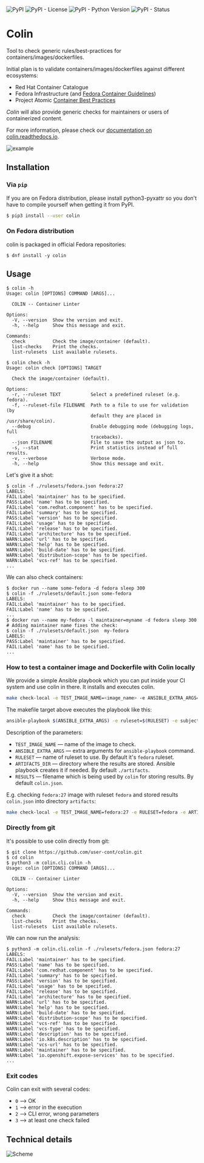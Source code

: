 ![PyPI](https://img.shields.io/pypi/v/colin.svg)
![PyPI - License](https://img.shields.io/pypi/l/colin.svg)
![PyPI - Python Version](https://img.shields.io/pypi/pyversions/colin.svg)
![PyPI - Status](https://img.shields.io/pypi/status/colin.svg)

# Colin

Tool to check generic rules/best-practices for containers/images/dockerfiles.

Initial plan is to validate containers/images/dockerfiles against different ecosystems:
 - Red Hat Container Catalogue
 - Fedora Infrastructure (and [Fedora Container Guidelines](https://fedoraproject.org/wiki/Container:Guidelines))
 - Project Atomic [Container Best Practices](http://docs.projectatomic.io/container-best-practices/)

*Colin* will also provide generic checks for maintainers or users of containerized content.

For more information, please check our [documentation on colin.readthedocs.io](https://colin.readthedocs.io/en/latest/).

![example](./docs/example.gif)


## Installation


### Via `pip`

If you are on Fedora distribution, please install python3-pyxattr so you don't have to compile yourself when getting it from PyPI.

```bash
$ pip3 install --user colin
```


### On Fedora distribution

colin is packaged in official Fedora repositories:
```
$ dnf install -y colin
```


## Usage

```
$ colin -h
Usage: colin [OPTIONS] COMMAND [ARGS]...

  COLIN -- Container Linter

Options:
  -V, --version  Show the version and exit.
  -h, --help     Show this message and exit.

Commands:
  check          Check the image/container (default).
  list-checks    Print the checks.
  list-rulesets  List available rulesets.
```

```
$ colin check -h
Usage: colin check [OPTIONS] TARGET

  Check the image/container (default).

Options:
  -r, --ruleset TEXT           Select a predefined ruleset (e.g. fedora).
  -f, --ruleset-file FILENAME  Path to a file to use for validation (by
                               default they are placed in /usr/share/colin).
  --debug                      Enable debugging mode (debugging logs, full
                               tracebacks).
  --json FILENAME              File to save the output as json to.
  -s, --stat                   Print statistics instead of full results.
  -v, --verbose                Verbose mode.
  -h, --help                   Show this message and exit.
```

Let's give it a shot:
```
$ colin -f ./rulesets/fedora.json fedora:27
LABELS:
FAIL:Label 'maintainer' has to be specified.
PASS:Label 'name' has to be specified.
FAIL:Label 'com.redhat.component' has to be specified.
FAIL:Label 'summary' has to be specified.
PASS:Label 'version' has to be specified.
FAIL:Label 'usage' has to be specified.
FAIL:Label 'release' has to be specified.
FAIL:Label 'architecture' has to be specified.
WARN:Label 'url' has to be specified.
WARN:Label 'help' has to be specified.
WARN:Label 'build-date' has to be specified.
WARN:Label 'distribution-scope' has to be specified.
WARN:Label 'vcs-ref' has to be specified.
...
```

We can also check containers:
```
$ docker run --name some-fedora -d fedora sleep 300
$ colin -f ./rulesets/default.json some-fedora
LABELS:
FAIL:Label 'maintainer' has to be specified.
FAIL:Label 'name' has to be specified.
...
$ docker run --name my-fedora -l maintainer=myname -d fedora sleep 300
# Adding maintainer name fixes the check:
$ colin -f ./rulesets/default.json  my-fedora
LABELS:
PASS:Label 'maintainer' has to be specified.
FAIL:Label 'name' has to be specified.
...
```

### How to test a container image and Dockerfile with Colin locally

We provide a simple Ansible playbook which you can put inside your CI system and use colin in there. It installs and executes colin.

```bash
make check-local -e TEST_IMAGE_NAME=<image_name> -e ANSIBLE_EXTRA_ARGS=-vv -e RULESET=fedora -e ARTIFACTS_DIR=<directory_for_results> -e RESULTS=<result_file>  -e setup=true
```

The makefile target above executes the playbook like this:

```bash
ansible-playbook $(ANSIBLE_EXTRA_ARGS) -e ruleset=$(RULESET) -e subject=$(TEST_IMAGE_NAME) -e results=$(RESULTS) -e artifacts_dir=$(ARTIFACTS_DIR) ./local.yml -e setup=true
```

Description of the parameters:
- `TEST_IMAGE_NAME` — name of the image to check.
- `ANSIBLE_EXTRA_ARGS` — extra arguments for `ansible-playbook` command.
- `RULESET` — name of ruleset to use. By default it's `fedora` ruleset.
- `ARTIFACTS_DIR` — directory where the results are stored. Ansible playbook creates it if needed. By default `./artifacts`.
- `RESULTS` — filename which is being used by `colin` for storing results. By default `colin.json`.

E.g. checking `fedora:27` image with ruleset `fedora` and stored results `colin.json` into directory `artifacts`:

```bash
make check-local -e TEST_IMAGE_NAME=fedora:27 -e RULESET=fedora -e ARTIFACTS_DIR=./artifacts
```


### Directly from git

It's possible to use colin directly from git:

```
$ git clone https://github.com/user-cont/colin.git
$ cd colin
$ python3 -m colin.cli.colin -h
Usage: colin [OPTIONS] COMMAND [ARGS]...

  COLIN -- Container Linter

Options:
  -V, --version  Show the version and exit.
  -h, --help     Show this message and exit.

Commands:
  check          Check the image/container (default).
  list-checks    Print the checks.
  list-rulesets  List available rulesets.
```

We can now run the analysis:

```
$ python3 -m colin.cli.colin -f ./rulesets/fedora.json fedora:27
LABELS:
FAIL:Label 'maintainer' has to be specified.
PASS:Label 'name' has to be specified.
FAIL:Label 'com.redhat.component' has to be specified.
FAIL:Label 'summary' has to be specified.
PASS:Label 'version' has to be specified.
FAIL:Label 'usage' has to be specified.
FAIL:Label 'release' has to be specified.
FAIL:Label 'architecture' has to be specified.
WARN:Label 'url' has to be specified.
WARN:Label 'help' has to be specified.
WARN:Label 'build-date' has to be specified.
WARN:Label 'distribution-scope' has to be specified.
WARN:Label 'vcs-ref' has to be specified.
WARN:Label 'vcs-type' has to be specified.
WARN:Label 'description' has to be specified.
WARN:Label 'io.k8s.description' has to be specified.
WARN:Label 'vcs-url' has to be specified.
WARN:Label 'maintainer' has to be specified.
WARN:Label 'io.openshift.expose-services' has to be specified.
...
```

### Exit codes

Colin can exit with several codes:

- `0` --> OK
- `1` --> error in the execution
- `2` --> CLI error, wrong parameters
- `3` --> at least one check failed

## Technical details

![Scheme](./docs/scheme.png)
